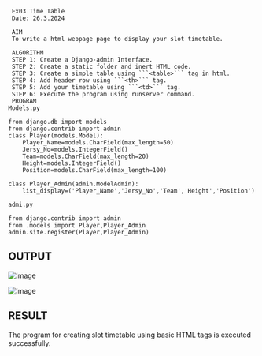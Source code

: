 ~~~
 Ex03 Time Table
 Date: 26.3.2024

 AIM
 To write a html webpage page to display your slot timetable.

 ALGORITHM
 STEP 1: Create a Django-admin Interface.
 STEP 2: Create a static folder and inert HTML code.
 STEP 3: Create a simple table using ```<table>``` tag in html.
 STEP 4: Add header row using ```<th>``` tag.
 STEP 5: Add your timetable using ```<td>``` tag.
 STEP 6: Execute the program using runserver command.
 PROGRAM
Models.py

from django.db import models
from django.contrib import admin
class Player(models.Model):
    Player_Name=models.CharField(max_length=50)
    Jersy_No=models.IntegerField()
    Team=models.CharField(max_length=20)
    Height=models.IntegerField()
    Position=models.CharField(max_length=100)

class Player_Admin(admin.ModelAdmin):
    list_display=('Player_Name','Jersy_No','Team','Height','Position')

admi.py

from django.contrib import admin
from .models import Player,Player_Admin
admin.site.register(Player,Player_Admin)
~~~
## OUTPUT

![image](https://github.com/niranjanadevi-s/slot/assets/141748873/e6306a0e-4656-42fd-94d9-c0040de2d658)

![image](https://github.com/niranjanadevi-s/slot/assets/141748873/6e092d5e-9fc5-4cfe-a684-565288db84ec)

## RESULT
The program for creating slot timetable using basic HTML tags is executed successfully.
